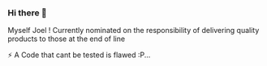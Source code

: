### Hi there 👋

Myself Joel ! Currently nominated on the responsibility of delivering quality products to those at the end of line 

 ⚡ A Code that cant be tested is flawed :P...
<!--
**iamjoeljose/iamjoeljose** is a ✨ _special_ ✨ repository because its `README.md` (this file) appears on your GitHub profile.

Here are some ideas to get you started:

- 🔭 I’m currently working on ...
- 🌱 I’m currently learning ...
- 👯 I’m looking to collaborate on ...
- 🤔 I’m looking for help with ...
- 💬 Ask me about ...
- 📫 How to reach me: ...
- 😄 Pronouns: ...
- 
-->
